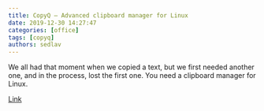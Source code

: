 ```yaml
---
title: CopyQ – Advanced clipboard manager for Linux 
date: 2019-12-30 14:27:47
categories: [office]
tags: [copyq]
authors: sedlav
---
```


We all had that moment when we copied a text, but we first needed another one, and in the process, lost the first one. You need a clipboard manager for Linux.

[Link](https://www.fosslinux.com/25351/copyq-advanced-clipboard-manager-for-linux.htm)
